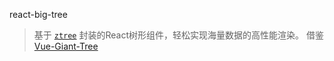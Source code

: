 react-big-tree

> 基于 [`ztree`](https://github.com/zTree/zTree_v3) 封装的React树形组件，轻松实现海量数据的高性能渲染。
> 借鉴 [Vue-Giant-Tree](https://github.com/tower1229/Vue-Giant-Tree)